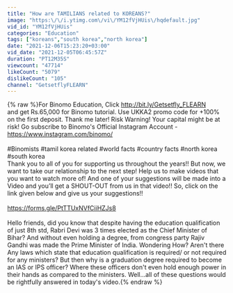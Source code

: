 ```yaml
---
title: "How are TAMILIANS related to KOREANS?"
image: "https:\/\/i.ytimg.com\/vi\/YM12fVjHUis\/hqdefault.jpg"
vid_id: "YM12fVjHUis"
categories: "Education"
tags: ["koreans","south korea","north korea"]
date: "2021-12-06T15:23:20+03:00"
vid_date: "2021-12-05T06:45:57Z"
duration: "PT12M35S"
viewcount: "47714"
likeCount: "5079"
dislikeCount: "105"
channel: "GetsetflyFLEARN"
---
```

{% raw %}For Binomo Education, Click <a rel="nofollow" target="blank" href="http://bit.ly/Getsetfly_FLEARN">http://bit.ly/Getsetfly_FLEARN</a><br />and get Rs.65,000 for Binomo tutorial. Use UKKA2 promo code for +100% on the first deposit. Thank me later! Risk Warning! Your capital might be at risk! Go subscribe to Binomo's Official Instagram Account - <a rel="nofollow" target="blank" href="https://www.instagram.com/binomo/">https://www.instagram.com/binomo/</a> <br /><br />#Binomists #tamil korea related  #world facts #country facts  #north korea #south korea<br />Thank you to all of you for supporting us throughout the years!! But now, we want to take our relationship to the next step! Help us to make videos that you want to watch more of! And one of your suggestions will be made into a Video and you’ll get a SHOUT-OUT from us in that video!! So, click on the link given below and give us your suggestions!!<br /><br /><a rel="nofollow" target="blank" href="https://forms.gle/PtTTUxNVfCiiHZJs8">https://forms.gle/PtTTUxNVfCiiHZJs8</a><br /><br />Hello friends, did you know that despite having the education qualification of just 8th std, Rabri Devi was 3 times elected as the Chief Minister of Bihar?  And without even holding a degree, from congress party Rajiv Gandhi was made the Prime Minister of India. Wondering How? Aren't there Any laws which state that education qualification is required/ or not required for any ministers? But then why is a graduation degree required to become an IAS or IPS officer? Where these officers don't even hold enough power in their hands as compared to the ministers. Well...all of these questions would be rightfully answered in today's video.{% endraw %}
